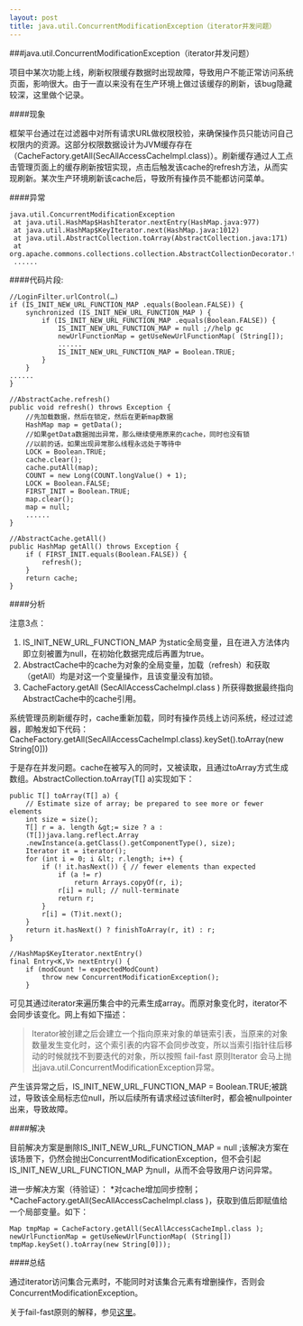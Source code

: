 ```yaml
---
layout: post
title: java.util.ConcurrentModificationException（iterator并发问题）
---
```

###java.util.ConcurrentModificationException（iterator并发问题）

项目中某次功能上线，刷新权限缓存数据时出现故障，导致用户不能正常访问系统页面，影响很大。由于一直以来没有在生产环境上做过该缓存的刷新，该bug隐藏较深，这里做个记录。

####现象

框架平台通过在过滤器中对所有请求URL做权限校验，来确保操作员只能访问自己权限内的资源。这部分权限数据设计为JVM缓存存在（CacheFactory.getAll(SecAllAccessCacheImpl.class)）。刷新缓存通过人工点击管理页面上的缓存刷新按钮实现，点击后触发该cache的refresh方法，从而实现刷新。某次生产环境刷新该cache后，导致所有操作员不能都访问菜单。

####异常

```
java.util.ConcurrentModificationException
 at java.util.HashMap$HashIterator.nextEntry(HashMap.java:977)
 at java.util.HashMap$KeyIterator.next(HashMap.java:1012)
 at java.util.AbstractCollection.toArray(AbstractCollection.java:171)
 at org.apache.commons.collections.collection.AbstractCollectionDecorator.toArray(AbstractCollectionDecorator.java:145)
 ......
```

####代码片段:

```
//LoginFilter.urlControl(…)
if (IS_INIT_NEW_URL_FUNCTION_MAP .equals(Boolean.FALSE)) {
	synchronized (IS_INIT_NEW_URL_FUNCTION_MAP ) {
		if (IS_INIT_NEW_URL_FUNCTION_MAP .equals(Boolean.FALSE)) {
			IS_INIT_NEW_URL_FUNCTION_MAP = null ;//help gc
			newUrlFunctionMap = getUseNewUrlFunctionMap( (String[]);
			......
			IS_INIT_NEW_URL_FUNCTION_MAP = Boolean.TRUE;
		}
	}
......
}
```

```
//AbstractCache.refresh()
public void refresh() throws Exception {
	//先加载数据，然后在锁定，然后在更新map数据
	HashMap map = getData();
	//如果getData数据抛出异常，那么继续使用原来的cache，同时也没有锁
	//以前的话，如果出现异常那么线程永远处于等待中
	LOCK = Boolean.TRUE;
	cache.clear();
	cache.putAll(map);
	COUNT = new Long(COUNT.longValue() + 1);
	LOCK = Boolean.FALSE;
	FIRST_INIT = Boolean.TRUE;
	map.clear();
	map = null;
	......
}
```

```
//AbstractCache.getAll()
public HashMap getAll() throws Exception {
	if ( FIRST_INIT.equals(Boolean.FALSE)) {
		refresh();
	}
	return cache;
}
```

####分析

注意3点：

1.	IS_INIT_NEW_URL_FUNCTION_MAP 为static全局变量，且在进入方法体内即立刻被置为null，在初始化数据完成后再置为true。
2.	AbstractCache中的cache为对象的全局变量，加载（refresh）和获取（getAll）均是对这一个变量操作，且该变量没有加锁。
3.	CacheFactory.getAll (SecAllAccessCacheImpl.class ) 所获得数据最终指向AbstractCache中的cache引用。

系统管理员刷新缓存时，cache重新加载，同时有操作员线上访问系统，经过过滤器，即触发如下代码：
CacheFactory.getAll(SecAllAccessCacheImpl.class).keySet().toArray(new String[0]))

于是存在并发问题。cache在被写入的同时，又被读取，且通过toArray方式生成数组。AbstractCollection.toArray(T[] a)实现如下：

```
public T[] toArray(T[] a) {
	// Estimate size of array; be prepared to see more or fewer elements
	int size = size();
	T[] r = a. length &gt;= size ? a :
	(T[])java.lang.reflect.Array
	.newInstance(a.getClass().getComponentType(), size);
	Iterator it = iterator();
	for (int i = 0; i &lt; r.length; i++) {
		if (! it.hasNext()) { // fewer elements than expected
			if (a != r)
				return Arrays.copyOf(r, i);
			r[i] = null; // null-terminate
			return r;
		}
		r[i] = (T)it.next();
	}
	return it.hasNext() ? finishToArray(r, it) : r;
}
```

```
//HashMap$KeyIterator.nextEntry()
final Entry<K,V> nextEntry() {
	if (modCount != expectedModCount)
		throw new ConcurrentModificationException();
	}
```

可见其通过iterator来遍历集合中的元素生成array。而原对象变化时，iterator不会同步该变化。网上有如下描述：
> Iterator被创建之后会建立一个指向原来对象的单链索引表，当原来的对象数量发生变化时，这个索引表的内容不会同步改变，所以当索引指针往后移动的时候就找不到要迭代的对象，所以按照 fail-fast 原则Iterator 会马上抛出java.util.ConcurrentModificationException异常。

产生该异常之后，IS_INIT_NEW_URL_FUNCTION_MAP = Boolean.TRUE;被跳过，导致该全局标志位null，所以后续所有请求经过该filter时，都会被nullpointer出来，导致故障。

####解决

目前解决方案是删除IS_INIT_NEW_URL_FUNCTION_MAP = null ;该解决方案在该场景下，仍然会抛出ConcurrentModificationException，但不会引起IS_INIT_NEW_URL_FUNCTION_MAP 为null，从而不会导致用户访问异常。

进一步解决方案（待验证）：
*对cache增加同步控制；
*CacheFactory.getAll(SecAllAccessCacheImpl.class )，获取到值后即赋值给一个局部变量。如下：

```
Map tmpMap = CacheFactory.getAll(SecAllAccessCacheImpl.class );
newUrlFunctionMap = getUseNewUrlFunctionMap( (String[])
tmpMap.keySet().toArray(new String[0]));
```

####总结

通过iterator访问集合元素时，不能同时对该集合元素有增删操作，否则会ConcurrentModificationException。

关于fail-fast原则的解释，参见[这里](http://geeklu.com/2010/07/fail-fast/)。
